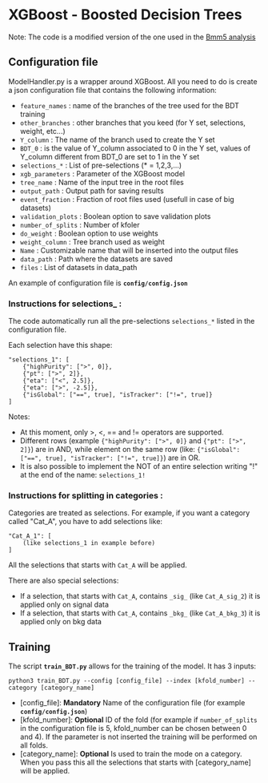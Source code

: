 # XGBoost - Boosted Decision Trees
Note: The code is a modified version of the one used in the [Bmm5 analysis](https://github.com/drkovalskyi/Bmm5/blob/master/MVA/ModelHandler.py)

## Configuration file 
ModelHandler.py is a wrapper around XGBoost. All you need to do is create a json configuration file that contains the following information:
* `feature_names` : name of the branches of the tree used for the BDT training
* `other_branches` : other branches that you keed (for Y set, selections, weight, etc...)
* `Y_column` : The name of the branch used to create the Y set
* `BDT_0` : is the value of Y_column associated to 0 in the Y set, values of Y_column different from BDT_0 are set to 1 in the Y set
* `selections_*` : List of pre-selections (* = 1,2,3,...)
* `xgb_parameters` : Parameter of the XGBoost model
* `tree_name` : Name of the input tree in the root files
* `output_path` : Output path for saving results
* `event_fraction` : Fraction of root files used (usefull in case of big datasets)
* `validation_plots` : Boolean option to save validation plots
* `number_of_splits` : Number of kfoler
* `do_weight` : Boolean option to use weights
* `weight_column` : Tree branch used as weight
* `Name` : Customizable name that will be inserted into the output files
* `data_path` : Path where the datasets are saved
* `files` : List of datasets in data_path

An example of configuration file is **`config/config.json`**

### Instructions for selections_ :
The code automatically run all the pre-selections `selections_*` listed in the configuration file.

Each selection have this shape:
```python=
"selections_1": [
    {"highPurity": [">", 0]},
    {"pt": [">", 2]},
    {"eta": ["<", 2.5]},
    {"eta": [">", -2.5]},
    {"isGlobal": ["==", true], "isTracker": ["!=", true]}
]
```
Notes: 
* At this moment, only >, <, == and != operators are supported. 
* Different rows (example `{"highPurity": [">", 0]}` and `{"pt": [">", 2]}`) are in AND, while element on the same row (like: `{"isGlobal": ["==", true], "isTracker": ["!=", true]}`) are in OR.
* It is also possible to implement the NOT of an entire selection writing "!" at the end of the name: `selections_1!`

### Instructions for splitting in categories :
Categories are treated as selections. For example, if you want a category called "Cat_A", you have to add selections like:
```python=
"Cat_A_1": [
    (like selections_1 in example before)
]
```
All the selections that starts with `Cat_A` will be applied.

There are also special selections: 
* If a selection, that starts with `Cat_A`, contains `_sig_` (like `Cat_A_sig_2`) it is applied only on signal data
* If a selection, that starts with `Cat_A`, contains `_bkg_` (like `Cat_A_bkg_3`) it is applied only on bkg data

## Training
The script **`train_BDT.py`** allows for the training of the model. It has 3 inputs:

`python3 train_BDT.py --config [config_file] --index [kfold_number] --category [category_name]`

* [config_file]: **Mandatory**  Name of the configuration file (for example **`config/config.json`**)
* [kfold_number]: **Optional**  ID of the fold (for example if `number_of_splits` in the configuration file is 5, kfold_number can be chosen between 0 and 4). If the parameter is not inserted the training will be performed on all folds.
* [category_name]: **Optional** Is used to train the mode on a category. When you pass this all the selections that starts with [category_name] will be applied.


